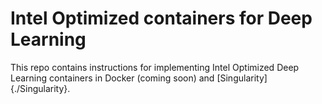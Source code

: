 # Intel Optimized containers for Deep Learning

This repo contains instructions for implementing Intel Optimized Deep Learning containers in Docker (coming soon) and [Singularity]{./Singularity}. 

